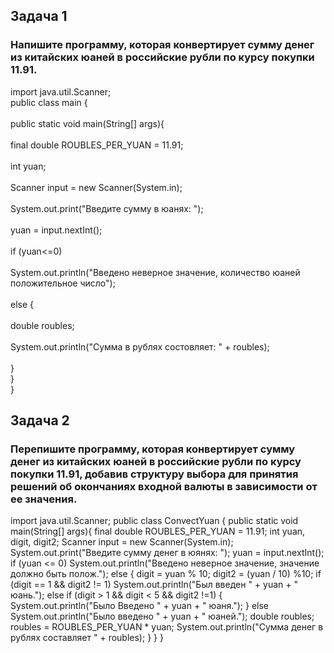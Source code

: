 ## Задача 1 ##
### Напишите программу, которая конвертирует сумму денег из китайских юаней в российские рубли по курсу покупки 11.91. ###
import java.util.Scanner; <br>
public class main {<br>
    <br>public static void main(String[] args){<br>
        <br>final double ROUBLES_PER_YUAN = 11.91;<br>
        <br>int yuan;<br>
        <br>Scanner input = new Scanner(System.in);<br>
        <br>System.out.print("Введите сумму в юанях: ");<br>
        <br>yuan = input.nextInt();<br>
        <br>if (yuan<=0)<br>
            <br>System.out.println("Введено неверное значение, количество юаней положительное число");<br>
        <br>else {<br>
            <br>double roubles;<br>
            <br>System.out.println("Сумма в рублях состовляет: " + roubles);<br>
        <br>}
    <br>}
<br>}


## Задача 2 ##
### Перепишите программу, которая конвертирует сумму денег из китайских юаней в российские рубли по курсу покупки 11.91, добавив структуру выбора для принятия решений об окончаниях входной валюты в зависимости от ее значения. ### 
import java.util.Scanner;
public class ConvectYuan {
    public static void main(String[] args){
        final double ROUBLES_PER_YUAN = 11.91;
        int yuan, digit, digit2;
        Scanner input = new Scanner(System.in);
        System.out.print("Введите сумму денег в юянях: ");
        yuan = input.nextInt();
        if (yuan <= 0)
            System.out.println("Введено неверное значение, значение должно быть полож.");
        else {
            digit = yuan % 10;
            digit2 = (yuan / 10) %10;
            if (digit == 1 && digit2 != 1)
                System.out.println("Был введен " + yuan + " юань.");
            else if (digit > 1 && digit < 5 && digit2 !=1) {
                System.out.println("Было Введено " + yuan + " юаня.");
            } else
                System.out.println("Было введено " + yuan + " юаней.");
            double roubles;
            roubles = ROUBLES_PER_YUAN * yuan;
            System.out.println("Сумма денег в рублях составляет " + roubles);
        }
    }
}<br>
